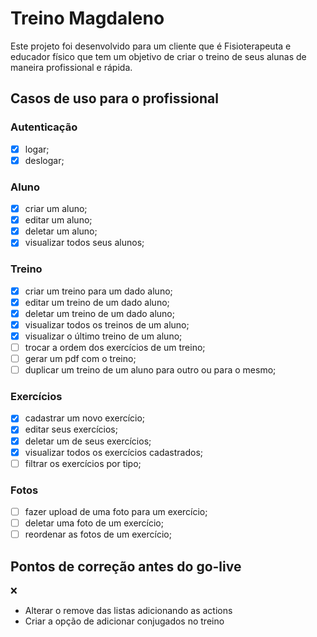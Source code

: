 # Treino Magdaleno
Este projeto foi desenvolvido para um cliente que é Fisioterapeuta e educador físico que tem um objetivo de criar o treino de seus alunas de maneira profissional e rápida.

## Casos de uso para o profissional

### Autenticação
- [x] logar;
- [x] deslogar;

### Aluno
- [x] ⁠criar um aluno;
- [x] ⁠editar um aluno;
- [x] ⁠deletar um aluno;
- [x] ⁠visualizar todos seus alunos;

### Treino
- [x] ⁠criar um treino para um  dado aluno;
- [x] ⁠editar um treino de um  dado aluno;
- [x] ⁠deletar um treino de um dado aluno;
- [x] ⁠visualizar todos os treinos de um aluno;
- [x] ⁠visualizar o último treino de um aluno;
- [ ] ⁠trocar a ordem dos exercícios de um treino;
- [ ] ⁠gerar um pdf com o treino;
- [ ] ⁠duplicar um treino de um aluno para outro ou para o mesmo;

### Exercícios
- [x] ⁠cadastrar um novo exercício;
- [x] ⁠editar seus exercícios;
- [x] deletar um de seus exercícios;
- [x] ⁠visualizar todos os exercícios cadastrados;
- [ ] ⁠filtrar os exercícios por tipo;

### Fotos
- [ ] ⁠fazer upload de uma foto para um exercício;
- [ ] ⁠deletar uma foto de um exercício;
- [ ] ⁠reordenar as fotos de um exercício;

## Pontos de correção antes do go-live
❌
- Alterar o remove das listas adicionando as actions
- Criar a opção de adicionar conjugados no treino